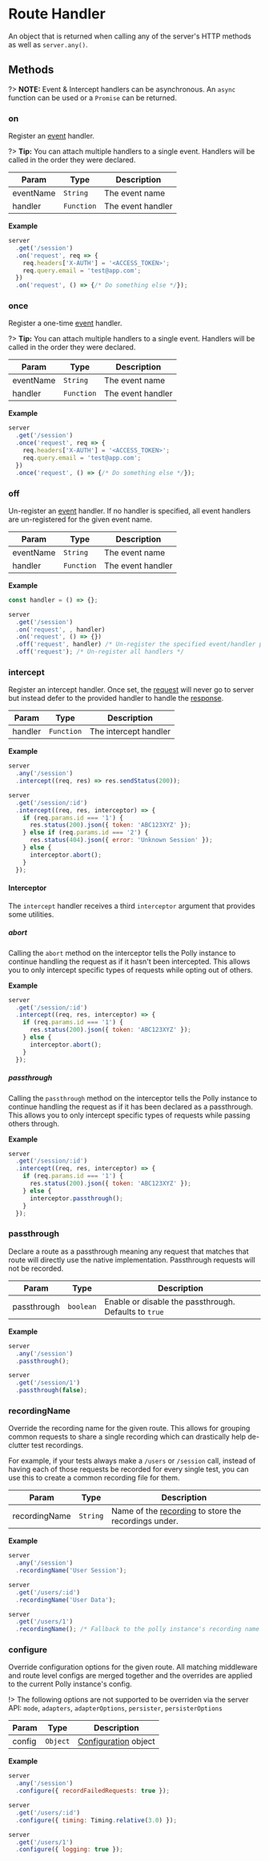 # Route Handler

An object that is returned when calling any of the server's HTTP methods as well
as `server.any()`.

## Methods

?> __NOTE:__ Event & Intercept handlers can be asynchronous. An `async`
function can be used or a `Promise` can be returned.

### on

Register an [event](server/events-and-middleware) handler.

?> __Tip:__ You can attach multiple handlers to a single event. Handlers will be
called in the order they were declared.

| Param | Type | Description |
|  ---  | ---  |     ---     |
| eventName | `String` | The event name |
| handler | `Function` | The event handler |

__Example__

```js
server
  .get('/session')
  .on('request', req => {
    req.headers['X-AUTH'] = '<ACCESS_TOKEN>';
    req.query.email = 'test@app.com';
  })
  .on('request', () => {/* Do something else */});
```

### once

Register a one-time [event](server/events-and-middleware) handler.

?> __Tip:__ You can attach multiple handlers to a single event. Handlers will be
called in the order they were declared.

| Param | Type | Description |
|  ---  | ---  |     ---     |
| eventName | `String` | The event name |
| handler | `Function` | The event handler |

__Example__

```js
server
  .get('/session')
  .once('request', req => {
    req.headers['X-AUTH'] = '<ACCESS_TOKEN>';
    req.query.email = 'test@app.com';
  })
  .once('request', () => {/* Do something else */});
```

### off

Un-register an [event](server/events-and-middleware) handler. If no handler
is specified, all event handlers are un-registered for the given event name.

| Param | Type | Description |
|  ---  | ---  |     ---     |
| eventName | `String` | The event name |
| handler | `Function` | The event handler |

__Example__

```js
const handler = () => {};

server
  .get('/session')
  .on('request', , handler)
  .on('request', () => {})
  .off('request', handler) /* Un-register the specified event/handler pair */
  .off('request'); /* Un-register all handlers */
```

### intercept

Register an intercept handler. Once set, the [request](server/request) will
never go to server but instead defer to the provided handler to handle
the [response](server/response).

| Param | Type | Description |
|  ---  | ---  |     ---     |
| handler | `Function` | The intercept handler |

__Example__

```js
server
  .any('/session')
  .intercept((req, res) => res.sendStatus(200));

server
  .get('/session/:id')
  .intercept((req, res, interceptor) => {
    if (req.params.id === '1') {
      res.status(200).json({ token: 'ABC123XYZ' });
    } else if (req.params.id === '2') {
      res.status(404).json({ error: 'Unknown Session' });
    } else {
      interceptor.abort();
    }
  });
```

#### Interceptor

The `intercept` handler receives a third `interceptor` argument that provides
some utilities.

##### abort

Calling the `abort` method on the interceptor tells the Polly instance to
continue handling the request as if it hasn't been intercepted. This allows you
to only intercept specific types of requests while opting out of others.

__Example__

```js
server
  .get('/session/:id')
  .intercept((req, res, interceptor) => {
    if (req.params.id === '1') {
      res.status(200).json({ token: 'ABC123XYZ' });
    } else {
      interceptor.abort();
    }
  });
```

##### passthrough

Calling the `passthrough` method on the interceptor tells the Polly instance to
continue handling the request as if it has been declared as a passthrough.
This allows you to only intercept specific types of requests while passing
others through.

__Example__

```js
server
  .get('/session/:id')
  .intercept((req, res, interceptor) => {
    if (req.params.id === '1') {
      res.status(200).json({ token: 'ABC123XYZ' });
    } else {
      interceptor.passthrough();
    }
  });
```

### passthrough

Declare a route as a passthrough meaning any request that matches that route
will directly use the native implementation. Passthrough requests will not be
recorded.

| Param | Type | Description |
|  ---  | ---  |     ---     |
| passthrough | `boolean` | Enable or disable the passthrough. Defaults to `true` |

__Example__

```js
server
  .any('/session')
  .passthrough();

server
  .get('/session/1')
  .passthrough(false);
```

### recordingName

Override the recording name for the given route. This allows for grouping common
requests to share a single recording which can drastically help de-clutter test
recordings.

For example, if your tests always make a `/users` or `/session` call, instead of
having each of those requests be recorded for every single test, you can use
this to create a common recording file for them.

| Param | Type | Description |
|  ---  | ---  |     ---     |
| recordingName | `String` | Name of the [recording](api#recordingName) to store the recordings under. |

__Example__

```js
server
  .any('/session')
  .recordingName('User Session');

server
  .get('/users/:id')
  .recordingName('User Data');

server
  .get('/users/1')
  .recordingName(); /* Fallback to the polly instance's recording name */
```

### configure

Override configuration options for the given route. All matching middleware and route level configs are merged together and the overrides are applied to the current
Polly instance's config.

!> The following options are not supported to be overriden via the server API:
`mode`, `adapters`, `adapterOptions`, `persister`, `persisterOptions`

| Param | Type | Description |
|  ---  | ---  |     ---     |
| config | `Object` | [Configuration](configuration) object |

__Example__

```js
server
  .any('/session')
  .configure({ recordFailedRequests: true });

server
  .get('/users/:id')
  .configure({ timing: Timing.relative(3.0) });

server
  .get('/users/1')
  .configure({ logging: true });
```
